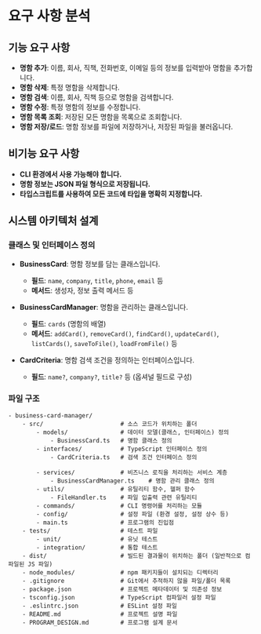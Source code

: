# 요구 사항 분석

## 기능 요구 사항

- **명함 추가**: 이름, 회사, 직책, 전화번호, 이메일 등의 정보를 입력받아 명함을 추가합니다.
- **명함 삭제**: 특정 명함을 삭제합니다.
- **명함 검색**: 이름, 회사, 직책 등으로 명함을 검색합니다.
- **명함 수정**: 특정 명함의 정보를 수정합니다.
- **명함 목록 조회**: 저장된 모든 명함을 목록으로 조회합니다.
- **명함 저장/로드**: 명함 정보를 파일에 저장하거나, 저장된 파일을 불러옵니다.

## 비기능 요구 사항

- **CLI 환경에서 사용 가능해야 합니다.**
- **명함 정보는 JSON 파일 형식으로 저장됩니다.**
- **타입스크립트를 사용하여 모든 코드에 타입을 명확히 지정합니다.**

## 시스템 아키텍처 설계

### 클래스 및 인터페이스 정의

- **BusinessCard**: 명함 정보를 담는 클래스입니다.
  - **필드**: `name`, `company`, `title`, `phone`, `email` 등
  - **메서드**: 생성자, 정보 출력 메서드 등

- **BusinessCardManager**: 명함을 관리하는 클래스입니다.
  - **필드**: `cards` (명함의 배열)
  - **메서드**: `addCard()`, `removeCard()`, `findCard()`, `updateCard()`, `listCards()`, `saveToFile()`, `loadFromFile()` 등

- **CardCriteria**: 명함 검색 조건을 정의하는 인터페이스입니다.
  - **필드**: `name?`, `company?`, `title?` 등 (옵셔널 필드로 구성)

### 파일 구조
```plaintext
- business-card-manager/
	- src/						# 소스 코드가 위치하는 폴더
		- models/				# 데이터 모델(클래스, 인터페이스) 정의
			- BusinessCard.ts	# 명함 클래스 정의
		- interfaces/			# TypeScript 인터페이스 정의
			- CardCriteria.ts	# 검색 조건 인터페이스 정의
			
		- services/				# 비즈니스 로직을 처리하는 서비스 계층
			- BusinessCardManager.ts	# 명함 관리 클래스 정의
		- utils/				# 유틸리티 함수, 헬퍼 함수
			- FileHandler.ts	# 파일 입출력 관련 유틸리티
		- commands/				# CLI 명령어를 처리하는 모듈
		- config/				# 설정 파일 (환경 설정, 설정 상수 등)
		- main.ts				# 프로그램의 진입점
	- tests/					# 테스트 파일
		- unit/					# 유닛 테스트
		- integration/			# 통합 테스트
	- dist/						# 빌드된 결과물이 위치하는 폴더 (일반적으로 컴파일된 JS 파일)
	- node_modules/				# npm 패키지들이 설치되는 디렉터리
	- .gitignore				# Git에서 추적하지 않을 파일/폴더 목록
	- package.json				# 프로젝트 메타데이터 및 의존성 정보
	- tsconfig.json				# TypeScript 컴파일러 설정 파일
	- .eslintrc.json			# ESLint 설정 파일
	- README.md					# 프로젝트 설명 파일
	- PROGRAM_DESIGN.md			# 프로그램 설계 문서
```